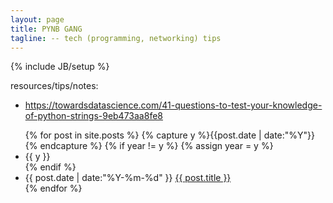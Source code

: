 ```yaml
---
layout: page
title: PYNB GANG
tagline: -- tech (programming, networking) tips 
---
```

{% include JB/setup %}

<!--
![image](https://user-images.githubusercontent.com/2038044/76429344-4a812800-6385-11ea-9353-6f8288aaa7dd.png)
-->

resources/tips/notes:

* https://towardsdatascience.com/41-questions-to-test-your-knowledge-of-python-strings-9eb473aa8fe8

<ul class="listing">
{% for post in site.posts %}
  {% capture y %}{{post.date | date:"%Y"}}{% endcapture %}
  {% if year != y %}
    {% assign year = y %}
    <li class="listing-seperator">{{ y }}</li>
  {% endif %}
  <li class="listing-item">
    <time datetime="{{ post.date | date:"%Y-%m-%d" }}">{{ post.date | date:"%Y-%m-%d" }}</time>
    <a href="{{ site.url }}{{ post.url }}" title="{{ post.title }}">{{ post.title }}</a>
  </li>
{% endfor %}
</ul>

